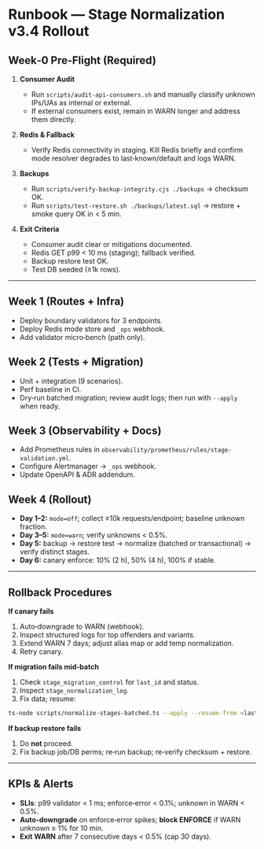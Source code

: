 # Runbook — Stage Normalization v3.4 Rollout

## Week‑0 Pre‑Flight (Required)

1. **Consumer Audit**
   - Run `scripts/audit-api-consumers.sh` and manually classify unknown IPs/UAs
     as internal or external.
   - If external consumers exist, remain in WARN longer and address them
     directly.

2. **Redis & Fallback**
   - Verify Redis connectivity in staging. Kill Redis briefly and confirm mode
     resolver degrades to last‑known/default and logs WARN.

3. **Backups**
   - Run `scripts/verify-backup-integrity.cjs ./backups` → checksum OK.
   - Run `scripts/test-restore.sh ./backups/latest.sql` → restore + smoke query
     OK in < 5 min.

4. **Exit Criteria**
   - Consumer audit clear or mitigations documented.
   - Redis GET p99 < 10 ms (staging); fallback verified.
   - Backup restore test OK.
   - Test DB seeded (≥1k rows).

---

## Week 1 (Routes + Infra)

- Deploy boundary validators for 3 endpoints.
- Deploy Redis mode store and `_ops` webhook.
- Add validator micro‑bench (path only).

## Week 2 (Tests + Migration)

- Unit + integration (9 scenarios).
- Perf baseline in CI.
- Dry‑run batched migration; review audit logs; then run with `--apply` when
  ready.

## Week 3 (Observability + Docs)

- Add Prometheus rules in `observability/prometheus/rules/stage-validation.yml`.
- Configure Alertmanager → `_ops` webhook.
- Update OpenAPI & ADR addendum.

## Week 4 (Rollout)

- **Day 1–2:** `mode=off`; collect ≥10k requests/endpoint; baseline unknown
  fraction.
- **Day 3–5:** `mode=warn`; verify unknowns < 0.5%.
- **Day 5:** backup → restore test → normalize (batched or transactional) →
  verify distinct stages.
- **Day 6:** canary enforce: 10% (2 h), 50% (4 h), 100% if stable.

---

## Rollback Procedures

**If canary fails**

1. Auto‑downgrade to WARN (webhook).
2. Inspect structured logs for top offenders and variants.
3. Extend WARN 7 days; adjust alias map or add temp normalization.
4. Retry canary.

**If migration fails mid‑batch**

1. Check `stage_migration_control` for `last_id` and status.
2. Inspect `stage_normalization_log`.
3. Fix data; resume:

```bash
ts-node scripts/normalize-stages-batched.ts --apply --resume-from <last_good_id>
```

**If backup restore fails**

1. Do **not** proceed.
2. Fix backup job/DB perms; re‑run backup; re‑verify checksum + restore.

---

## KPIs & Alerts

- **SLIs**: p99 validator < 1 ms; enforce‑error < 0.1%; unknown in WARN < 0.5%.
- **Auto‑downgrade** on enforce‑error spikes; **block ENFORCE** if WARN unknown
  ≥ 1% for 10 min.
- **Exit WARN** after 7 consecutive days < 0.5% (cap 30 days).
